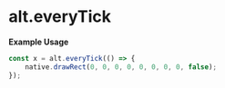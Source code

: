 # alt.everyTick

**Example Usage**

```js
const x = alt.everyTick(() => {
    native.drawRect(0, 0, 0, 0, 0, 0, 0, 0, false);
});
```
